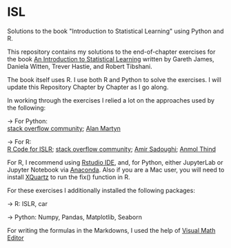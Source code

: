 # ISL
Solutions to the book "Introduction to Statistical Learning" using Python and R.

This repository contains my solutions to the end-of-chapter exercises for the book [An Introduction to Statistical Learning](https://statlearning.com/) written by Gareth James, Daniela Witten, Trever Hastie, and Robert Tibshani. 

The book itself uses R. I use both R and Python to solve the exercises. I will update this Repository Chapter by Chapter as I go along. 

In working through the exercises I relied a lot on the approaches used by the following:

   -> For Python:  
      [stack overflow community](https://stackoverflow.com/); [Alan Martyn](www.alanmartyn.com)

   -> For R:  
      [R Code for ISLR](https://statlearning.com/code.html); [stack overflow community](https://stackoverflow.com/); [Amir Sadoughi](http://asadoughi.github.io/stat-learning); [Anmol Thind](https://github.com/athi94)

For R, I recommend using [Rstudio IDE](https://rstudio.com/products/rstudio/download/), and, for Python, either JupyterLab or Jupyter Notebook via [Anaconda](https://www.anaconda.com/). 
Also if you are a Mac user, you will need to install [XQuartz](https://www.xquartz.org/) to run the fix() function in R.

For these exercises I additionally installed the following packages:
   
   -> R: ISLR, car
   
   -> Python: Numpy, Pandas, Matplotlib, Seaborn

For writing the formulas in the Markdowns, I used the help of [Visual Math Editor](http://visualmatheditor.equatheque.net/VisualMathEditor.html)
